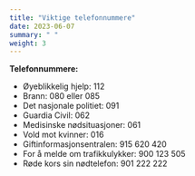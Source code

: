 ```yaml
---
title: "Viktige telefonnummere"
date: 2023-06-07
summary: " "
weight: 3
---
```


**Telefonnummere:**
* Øyeblikkelig hjelp: 112
* Brann: 080 eller 085
* Det nasjonale politiet: 091
* Guardia Civil: 062
* Medisinske nødsituasjoner: 061
* Vold mot kvinner: 016
* Giftinformasjonsentralen: 915 620 420
* For å melde om trafikkulykker: 900 123 505
* Røde kors sin nødtelefon: 901 222 222